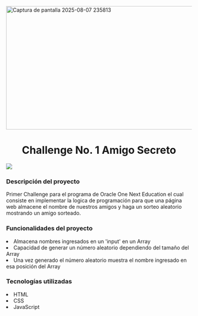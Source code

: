 <img width="905" height="335" alt="Captura de pantalla 2025-08-07 235813" src="https://github.com/user-attachments/assets/26267c7a-31e8-436d-b341-50c4f21e9280" />

<h1 align="center"> Challenge No. 1 Amigo Secreto </h1>
<p align="left">
<img src="https://img.shields.io/badge/STATUS-%20TERMINADO-green">
</p>

<h3>Descripción del proyecto</h3>
<p>Primer Challenge para el programa de Oracle One Next Education el cual consiste en implementar la logica de programación para que una página web almacene el nombre de nuestros amigos y haga un sorteo aleatorio mostrando un amigo sorteado.</p>

<h3>Funcionalidades del proyecto</h3>
<li>Almacena nombres ingresados en un 'input' en un Array</li>
<li>Capacidad de generar un número aleatorio dependiendo del tamaño del Array</li>
<li>Una vez generado el número aleatorio muestra el nombre ingresado en esa posición del Array</li>

<h3>Tecnologías utilizadas</h3>
<li>HTML</li>
<li>CSS</li>
<li>JavaScript</li>
